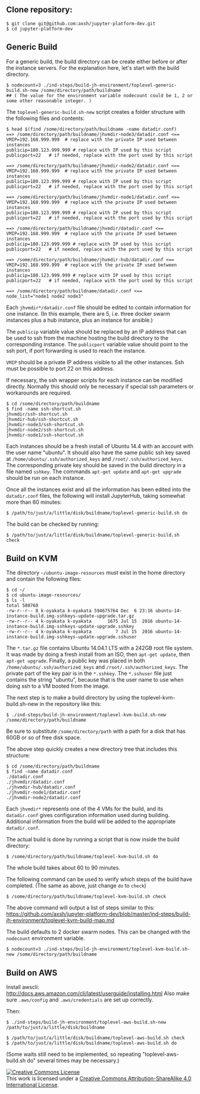 ## Clone repository:

```
$ git clone git@github.com:axsh/jupyter-platform-dev.git
$ cd jupyter-platform-dev
```

## Generic Build

For a generic build, the build directory can be create either before
or after the instance servers.  For the explanation here, let's start
with the build directory.

```
$ nodecount=3 ./ind-steps/build-jh-environment/toplevel-generic-build.sh-new /some/directory/path/buildname
## ( The value for the environment variable nodecount could be 1, 2 or some other reasonable integer. )
```

The ``toplevel-generic-build.sh-new`` script creates a folder structure with the following files and contents:

```
$ head $(find /some/directory/path/buildname -name datadir.conf)
==> /some/directory/path/buildname/jhvmdir-node3/datadir.conf <==
VMIP=192.168.999.999  # replace with the private IP used between instances
publicip=180.123.999.999 # replace with IP used by this script
publicport=22   # if needed, replace with the port used by this script

==> /some/directory/path/buildname/jhvmdir-node2/datadir.conf <==
VMIP=192.168.999.999  # replace with the private IP used between instances
publicip=180.123.999.999 # replace with IP used by this script
publicport=22   # if needed, replace with the port used by this script

==> /some/directory/path/buildname/jhvmdir-node1/datadir.conf <==
VMIP=192.168.999.999  # replace with the private IP used between instances
publicip=180.123.999.999 # replace with IP used by this script
publicport=22   # if needed, replace with the port used by this script

==> /some/directory/path/buildname/jhvmdir/datadir.conf <==
VMIP=192.168.999.999  # replace with the private IP used between instances
publicip=180.123.999.999 # replace with IP used by this script
publicport=22   # if needed, replace with the port used by this script

==> /some/directory/path/buildname/jhvmdir-hub/datadir.conf <==
VMIP=192.168.999.999  # replace with the private IP used between instances
publicip=180.123.999.999 # replace with IP used by this script
publicport=22   # if needed, replace with the port used by this script

==> /some/directory/path/buildname/datadir.conf <==
node_list="node1 node2 node3"
```

Each ``jhvmdir*/datadir.conf`` file should be edited to contain
information for one instance.  (In this example, there are 5,
i.e. three docker swarm instances plus a hub instance, plus an
instance for ansible.)

The ``publicip`` variable value should be replaced by an IP address
that can be used to ssh from the machine hosting the build directory
to the corresponding instance.  The ``publicport`` variable value
should point to the ssh port, if port forwarding is used to reach the
instance.

``VMIP`` should be a private IP address visible to all the other
instances.  Ssh must be possible to port 22 on this address.

If necessary, the ssh wrapper scripts for each instance can be
modified directly.  Normally this should only be necessary if special
ssh parameters or workarounds are required.


```
$ cd /some/directory/path/buildname
$ find -name ssh-shortcut.sh
jhvmdir/ssh-shortcut.sh
jhvmdir-hub/ssh-shortcut.sh
jhvmdir-node3/ssh-shortcut.sh
jhvmdir-node2/ssh-shortcut.sh
jhvmdir-node1/ssh-shortcut.sh
```

Each instances should be a fresh install of Ubuntu 14.4 with an
account with the user name "ubuntu".  It should also have the same
public ssh key saved at ``/home/ubuntu/.ssh/authorized_keys`` and
``/root/.ssh/authorized_keys``.  The corresponding private key should
be saved in the build directory in a file named ``sshkey``.  The
commands ``apt-get update`` and ``apt-get upgrade`` should be run on
each instance.

Once all the instances exist and all the information has been edited into
the ``datadir.conf`` files, the following will install JupyterHub, taking
somewhat more than 60 minutes:

```
$ /path/to/just/a/little/disk/buildname/toplevel-generic-build.sh do
```

The build can be checked by running: 

```
$ /path/to/just/a/little/disk/buildname/toplevel-generic-build.sh check
```

## Build on KVM

The directory ``~/ubuntu-image-resources`` must exist in the home directory
and contain the following files:

```
$ cd ~/
$ cd ubuntu-image-resources/
$ ls -l
total 580760
-rw-r--r-- 8 k-oyakata k-oyakata 594675764 Dec  6 23:16 ubuntu-14-instance-build.img-sshkeys-update-upgrade.tar.gz
-rw-r--r-- 4 k-oyakata k-oyakata      1675 Jul 15  2016 ubuntu-14-instance-build.img-sshkeys-update-upgrade.sshkey
-rw-r--r-- 4 k-oyakata k-oyakata         7 Jul 15  2016 ubuntu-14-instance-build.img-sshkeys-update-upgrade.sshuser
```

The ``*.tar.gz`` file contains Ubuntu 14.04.1 LTS with a 242GB root
file system.  It was made by doing a fresh install from an ISO, then
``apt-get update``, then ``apt-get upgrade``.  Finally, a public key
was placed in both ``/home/ubuntu/.ssh/authorized_keys`` and
``/root/.ssh/authorized_keys``.  The private part of the key
pair is in the ``*.sshkey``.  The ``*.sshuser`` file just contains the
string "ubuntu", because that is the user name to use when doing ssh
to a VM booted from the image.

The next step is to make a build directory by using the toplevel-kvm-build.sh-new
in the repository like this:
```
$ ./ind-steps/build-jh-environment/toplevel-kvm-build.sh-new /some/directory/path/buildname
```
Be sure to substitute ``/some/directory/path`` with a path for a disk that
has 60GB or so of free disk space.

The above step quickly creates a new directory tree that includes this structure:
```
$ cd /some/directory/path/buildname
$ find -name datadir.conf
./datadir.conf
./jhvmdir/datadir.conf
./jhvmdir-hub/datadir.conf
./jhvmdir-node1/datadir.conf
./jhvmdir-node2/datadir.conf
```

Each ``jhvmdir*`` represents one of the 4 VMs for the build, and its ``datadir.conf``
gives configuration information used during building.  Additional information from
the build will be added to the appropriate ``datadir.conf``.

The actual build is done by running a script that is now inside the
build directory:

```
$ /some/directory/path/buildname/toplevel-kvm-build.sh do
```
The whole build takes about 60 to 90 minutes.

The following command can be used to verify which steps of the
build have completed. (The same as above, just change ``do`` to ``check``)

```
$ /some/directory/path/buildname/toplevel-kvm-build.sh check
```

The above command will output a list of steps similar to this:
https://github.com/axsh/jupyter-platform-dev/blob/master/ind-steps/build-jh-environment/toplevel-kvm-build-map.md

The build defaults to 2 docker swarm nodes.  This can be changed
with the ``nodecount`` environment variable.

```
$ nodecount=3 ./ind-steps/build-jh-environment/toplevel-kvm-build.sh-new /some/directory/path/buildname
```

## Build on AWS

Install awscli:  http://docs.aws.amazon.com/cli/latest/userguide/installing.html
Also make sure ``.aws/config`` and ``.aws/credentials`` are set up correctly.

Then:
```
$ ./ind-steps/build-jh-environment/toplevel-aws-build.sh-new /path/to/just/a/little/disk/buildname

$ /path/to/just/a/little/disk/buildname/toplevel-aws-build.sh check
$ /path/to/just/a/little/disk/buildname/toplevel-aws-build.sh do
```

(Some waits still need to be implemented, so repeating "toplevel-aws-build.sh do" several
times may be necessary.)

<a rel="license" href="http://creativecommons.org/licenses/by-sa/4.0/"><img alt="Creative Commons License" style="border-width:0" src="https://i.creativecommons.org/l/by-sa/4.0/88x31.png" /></a><br />This work is licensed under a <a rel="license" href="http://creativecommons.org/licenses/by-sa/4.0/">Creative Commons Attribution-ShareAlike 4.0 International License</a>.
